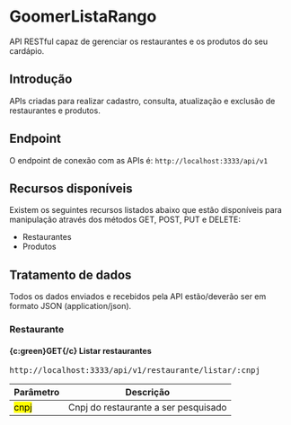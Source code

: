 # GoomerListaRango
API RESTful capaz de gerenciar os restaurantes e os produtos do seu cardápio.

## Introdução
APIs criadas para realizar cadastro, consulta, atualização e exclusão de restaurantes e produtos.

## Endpoint
O endpoint de conexão com as APIs é: ``` http://localhost:3333/api/v1 ```

## Recursos disponíveis
Existem os seguintes recursos listados abaixo que estão disponíveis para manipulação através dos métodos GET, POST, PUT e DELETE:
  - Restaurantes
  - Produtos
 
## Tratamento de dados
Todos os dados enviados e recebidos pela API estão/deverão ser em formato JSON (application/json).

### Restaurante
#### {c:green}GET{/c} Listar restaurantes
<kbd>http://localhost:3333/api/v1/restaurante/listar/:cnpj</kbd>

| Parâmetro | Descrição                          |
| --------- | ---------------------------------- | 
| <mark>cnpj</mark> | Cnpj do restaurante a ser pesquisado | 
